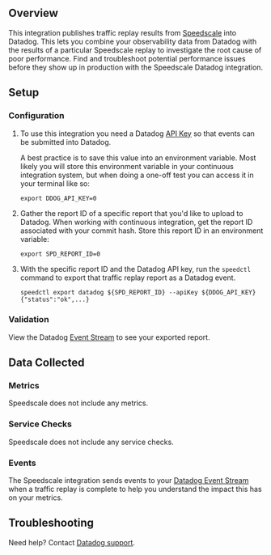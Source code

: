## Overview

This integration publishes traffic replay results from [Speedscale][1] into Datadog. This lets you combine your observability data from Datadog with the results of a particular Speedscale replay to investigate the root cause of poor performance. Find and troubleshoot potential performance issues before they show up in production with the Speedscale Datadog integration.

## Setup

### Configuration

1. To use this integration you need a Datadog [API Key][2] so that events can be submitted into Datadog.

    A best practice is to save this value into an environment variable. Most likely you will store this environment variable in your continuous integration system, but when doing a one-off test you can access it in your terminal like so:

   ```
   export DDOG_API_KEY=0
   ```

2. Gather the report ID of a specific report that you'd like to upload to Datadog. When working with continuous integration, get the report ID associated with your commit hash. Store this report ID in an environment variable:

   ```
   export SPD_REPORT_ID=0
   ```

3. With the specific report ID and the Datadog API key, run the `speedctl` command to export that traffic replay report as a Datadog event.

   ```
   speedctl export datadog ${SPD_REPORT_ID} --apiKey ${DDOG_API_KEY}
   {"status":"ok",...}
   ```
### Validation

View the Datadog [Event Stream][2] to see your exported report.

## Data Collected

### Metrics

Speedscale does not include any metrics.

### Service Checks

Speedscale does not include any service checks.

### Events

The Speedscale integration sends events to your [Datadog Event Stream][3] when a traffic replay is complete to help you understand the impact this has on your metrics.

## Troubleshooting

Need help? Contact [Datadog support][4].

[1]: https://docs.speedscale.com/reference/integrations/datadog/
[2]: https://docs.datadoghq.com/account_management/api-app-keys/
[3]: https://app.datadoghq.com/event/stream
[4]: https://docs.datadoghq.com/help/

